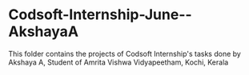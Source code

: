 # Codsoft-Internship-June--AkshayaA
This folder contains the projects of Codsoft Internship's tasks done by Akshaya A, Student of Amrita Vishwa Vidyapeetham, Kochi, Kerala
